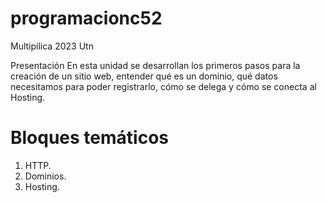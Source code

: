 # programacionc52
Multipilica 2023 Utn

Presentación
En esta unidad se desarrollan los primeros pasos para la creación de un sitio web,
entender qué es un dominio, qué datos necesitamos para poder registrarlo, cómo se
delega y cómo se conecta al Hosting.

# Bloques temáticos
1. HTTP.
2. Dominios.
3. Hosting.
